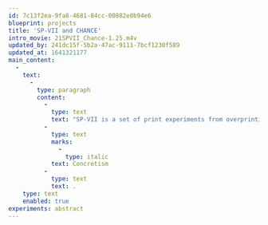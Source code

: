 ```yaml
---
id: 7c13f2ea-9fa8-4681-84cc-00882e0b94e6
blueprint: projects
title: 'SP-VII and CHANCE'
intro_movie: 21SPVII_Chance-1.25.m4v
updated_by: 241dc15f-5b2a-47ac-9111-7bcf1230f589
updated_at: 1641321177
main_content:
  -
    text:
      -
        type: paragraph
        content:
          -
            type: text
            text: "SP-VII is a set of print experiments from overprinting the separate screens used for the SP-VI serigraphs but combined their overprints via a “chance” operating system. These continue to amplify the principles of\_"
          -
            type: text
            marks:
              -
                type: italic
            text: Concretism
          -
            type: text
            text: .
    type: text
    enabled: true
experiments: abstract
---
```

